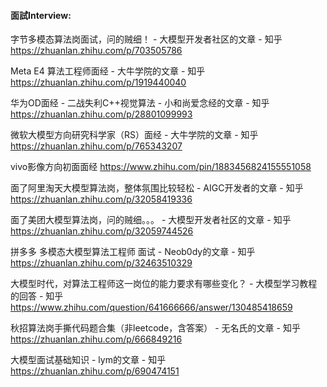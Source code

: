 


#### 面試Interview:


字节多模态算法岗面试，问的贼细！ - 大模型开发者社区的文章 - 知乎
https://zhuanlan.zhihu.com/p/703505786


Meta E4 算法工程师面经 - 大牛学院的文章 - 知乎
https://zhuanlan.zhihu.com/p/1919440040

华为OD面经 - 二战失利C++视觉算法 - 小和尚爱念经的文章 - 知乎
https://zhuanlan.zhihu.com/p/28801099993

微软大模型方向研究科学家（RS）面经 - 大牛学院的文章 - 知乎
https://zhuanlan.zhihu.com/p/765343207

vivo影像方向初面面经
https://www.zhihu.com/pin/1883456824155551058

面了阿里淘天大模型算法岗，整体氛围比较轻松 - AIGC开发者的文章 - 知乎
https://zhuanlan.zhihu.com/p/32058419336

面了美团大模型算法岗，问的贼细。。。 - 大模型开发者社区的文章 - 知乎
https://zhuanlan.zhihu.com/p/32059744526

拼多多 多模态大模型算法工程师 面试 - Neob0dy的文章 - 知乎
https://zhuanlan.zhihu.com/p/32463510329

大模型时代，对算法工程师这一岗位的能力要求有哪些变化？ - 大模型学习教程的回答 - 知乎
https://www.zhihu.com/question/641666666/answer/130485418659

秋招算法岗手撕代码题合集（非leetcode，含答案） - 无名氏的文章 - 知乎
https://zhuanlan.zhihu.com/p/666849216

大模型面试基础知识 - lym的文章 - 知乎
https://zhuanlan.zhihu.com/p/690474151

